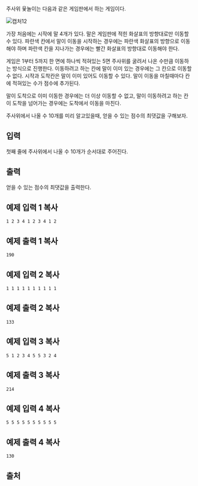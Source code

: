 주사위 윷놀이는 다음과 같은 게임판에서 하는 게임이다.

![캡처12](images/캡처12.JPG)

가장 처음에는 시작에 말 4개가 있다. 말은 게임판에 적힌 화살표의 방향대로만 이동할 수 있다. 파란색 칸에서 말이 이동을 시작하는 경우에는 파란색 화살표의 방향으로 이동해야 하며 파란색 칸을 지나가는 경우에는 빨간 화살표의 방향대로 이동해야 한다.

게임은 1부터 5까지 한 면에 하나씩 적혀있는 5면 주사위를 굴려서 나온 수만큼 이동하는 방식으로 진행한다. 이동하려고 하는 칸에 말이 이미 있는 경우에는 그 칸으로 이동할 수 없다. 시작과 도착칸은 말이 이미 있어도 이동할 수 있다. 말이 이동을 마칠때마다 칸에 적혀있는 수가 점수에 추가된다. 

말이 도착으로 이미 이동한 경우에는 더 이상 이동할 수 없고, 말이 이동하려고 하는 칸이 도착을 넘어가는 경우에는 도착에서 이동을 마친다.

주사위에서 나올 수 10개를 미리 알고있을때, 얻을 수 있는 점수의 최댓값을 구해보자.

## 입력

첫째 줄에 주사위에서 나올 수 10개가 순서대로 주어진다.

## 출력

얻을 수 있는 점수의 최댓값을 출력한다.



## 예제 입력 1 복사

```
1 2 3 4 1 2 3 4 1 2
```

## 예제 출력 1 복사

```
190
```

## 예제 입력 2 복사

```
1 1 1 1 1 1 1 1 1 1
```

## 예제 출력 2 복사

```
133
```

## 예제 입력 3 복사

```
5 1 2 3 4 5 5 3 2 4
```

## 예제 출력 3 복사

```
214
```

## 예제 입력 4 복사

```
5 5 5 5 5 5 5 5 5 5
```

## 예제 출력 4 복사

```
130
```



## 출처
